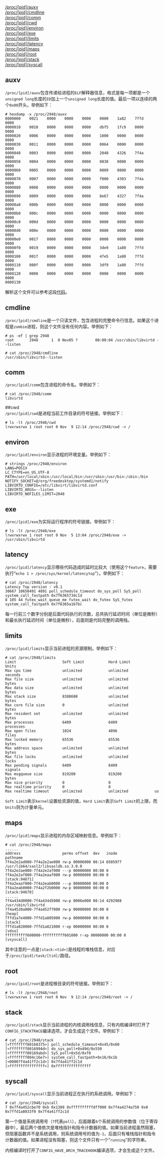[/proc/[pid]/auxv](#auxv)  
[/proc/[pid]/cmdline](#cmdline)  
[/proc/[pid]/comm](#comm)  
[/proc/[pid]/cwd](#cwd)  
[/proc/[pid]/environ](#environ)  
[/proc/[pid]/exe](#exe)  
[/proc/[pid]/limits](#limits)  
[/proc/[pid]/latency](#latency)  
[/proc/[pid]/maps](#maps)  
[/proc/[pid]/root](#root)  
[/proc/[pid]/stack](#stack)  
[/proc/[pid]/syscall](#syscall)  

## auxv
`/proc/[pid]/auxv`包含传递给进程的`ELF`解释器信息，格式是每一项都是一个`unsigned long`长度的`ID`加上一个`unsigned long`长度的值。最后一项以连续的两个`0x00`开头。举例如下：  

    # hexdump -x /proc/2948/auxv
    0000000    0021    0000    0000    0000    0000    1a82    7ffd    0000
    0000010    0010    0000    0000    0000    dbf5    1fc9    0000    0000
    0000020    0006    0000    0000    0000    1000    0000    0000    0000
    0000030    0011    0000    0000    0000    0064    0000    0000    0000
    0000040    0003    0000    0000    0000    2040    4326    7f4a    0000
    0000050    0004    0000    0000    0000    0038    0000    0000    0000
    0000060    0005    0000    0000    0000    0009    0000    0000    0000
    0000070    0007    0000    0000    0000    f000    4303    7f4a    0000
    0000080    0008    0000    0000    0000    0000    0000    0000    0000
    0000090    0009    0000    0000    0000    8e67    4327    7f4a    0000
    00000a0    000b    0000    0000    0000    0000    0000    0000    0000
    00000b0    000c    0000    0000    0000    0000    0000    0000    0000
    00000c0    000d    0000    0000    0000    0000    0000    0000    0000
    00000d0    000e    0000    0000    0000    0000    0000    0000    0000
    00000e0    0017    0000    0000    0000    0000    0000    0000    0000
    00000f0    0019    0000    0000    0000    3de9    1a80    7ffd    0000
    0000100    001f    0000    0000    0000    4fe5    1a80    7ffd    0000
    0000110    000f    0000    0000    0000    3df9    1a80    7ffd    0000
    0000120    0000    0000    0000    0000    0000    0000    0000    0000
    0000130
解析这个文件可以参考这段[代码](http://www.wienand.org/junkcode/linux/read-auxv.c)。

## cmdline
`/proc/[pid]/cmdline`是一个只读文件，包含进程的完整命令行信息。如果这个进程是`zombie`进程，则这个文件没有任何内容。举例如下：    

    # ps -ef | grep 2948
    root       2948      1  0 Nov05 ?        00:00:04 /usr/sbin/libvirtd --listen

    # cat /proc/2948/cmdline
    /usr/sbin/libvirtd--listen

## comm
`/proc/[pid]/comm`包含进程的命令名。举例如下：  

    # cat /proc/2948/comm
    libvirtd

##cwd  
`/proc/[pid]/cwd`是进程当前工作目录的符号链接。举例如下：  

    # ls -lt /proc/2948/cwd
    lrwxrwxrwx 1 root root 0 Nov  9 12:14 /proc/2948/cwd -> /


## environ  
`/proc/[pid]/environ`显示进程的环境变量。举例如下：  

    # strings /proc/2948/environ
    LANG=POSIX
    LC_CTYPE=en_US.UTF-8
    PATH=/usr/local/sbin:/usr/local/bin:/usr/sbin:/usr/bin:/sbin:/bin
    NOTIFY_SOCKET=@/org/freedesktop/systemd1/notify
    LIBVIRTD_CONFIG=/etc/libvirt/libvirtd.conf
    LIBVIRTD_ARGS=--listen
    LIBVIRTD_NOFILES_LIMIT=2048

## exe
`/proc/[pid]/exe`为实际运行程序的符号链接。举例如下：  

    # ls -lt /proc/2948/exe
    lrwxrwxrwx 1 root root 0 Nov  5 13:04 /proc/2948/exe -> /usr/sbin/libvirtd

## latency  
`/proc/[pid]/latency`显示哪些代码造成的延时比较大（使用这个`feature`，需要执行“`echo 1 > /proc/sys/kernel/latencytop`”）。举例如下：  

    # cat /proc/2948/latency
    Latency Top version : v0.1
    30667 10650491 4891 poll_schedule_timeout do_sys_poll SyS_poll system_call_fastpath 0x7f636573dc1d
    8 105 44 futex_wait_queue_me futex_wait do_futex SyS_futex system_call_fastpath 0x7f6365a167bc
每一行前三个数字分别是后面代码执行的次数，总共执行延迟时间（单位是微秒）和最长执行延迟时间（单位是微秒），后面则是代码完整的调用栈。

## limits
`/proc/[pid]/limits`显示当前进程的资源限制。举例如下：  

    # cat /proc/2948/limits
    Limit                     Soft Limit           Hard Limit           Units
    Max cpu time              unlimited            unlimited            seconds
    Max file size             unlimited            unlimited            bytes
    Max data size             unlimited            unlimited            bytes
    Max stack size            8388608              unlimited            bytes
    Max core file size        0                    unlimited            bytes
    Max resident set          unlimited            unlimited            bytes
    Max processes             6409                 6409                 processes
    Max open files            1024                 4096                 files
    Max locked memory         65536                65536                bytes
    Max address space         unlimited            unlimited            bytes
    Max file locks            unlimited            unlimited            locks
    Max pending signals       6409                 6409                 signals
    Max msgqueue size         819200               819200               bytes
    Max nice priority         0                    0
    Max realtime priority     0                    0
    Max realtime timeout      unlimited            unlimited            us
`Soft Limit`表示`kernel`设置给资源的值，`Hard Limit`表示`Soft Limit`的上限，而`Units`则为计量单元。

## maps
`/proc/[pid]/maps`显示进程的内存区域映射信息。举例如下：  

    # cat /proc/2948/maps
    ......
    address                   perms offset  dev   inode                      pathname
    7f4a2e2ad000-7f4a2e2ae000 rw-p 00006000 08:14 6505977                    /usr/lib64/sasl2/libsasldb.so.3.0.0
    7f4a2e2ae000-7f4a2e2af000 ---p 00000000 00:00 0
    7f4a2e2af000-7f4a2eaaf000 rw-p 00000000 00:00 0                          [stack:94671]
    7f4a2eaaf000-7f4a2eab0000 ---p 00000000 00:00 0
    7f4a2eab0000-7f4a2f2b0000 rw-p 00000000 00:00 0                          [stack:94670]
    ......
    7f4a434d0000-7f4a434d5000 rw-p 0006e000 08:14 4292988                    /usr/sbin/libvirtd
    7f4a4520a000-7f4a452f7000 rw-p 00000000 00:00 0                          [heap]
    7ffd1a7e4000-7ffd1a805000 rw-p 00000000 00:00 0                          [stack]
    7ffd1a820000-7ffd1a821000 r-xp 00000000 00:00 0                          [vdso]
    ffffffffff600000-ffffffffff601000 r-xp 00000000 00:00 0                  [vsyscall]

其中注意的一点是`[stack:<tid>]`是线程的堆栈信息，对应于`/proc/[pid]/task/[tid]/`路径。  

## root
`/proc/[pid]/root`是进程根目录的符号链接。举例如下： 

    # ls -lt /proc/2948/root
    lrwxrwxrwx 1 root root 0 Nov  9 12:14 /proc/2948/root -> /

## stack
`/proc/[pid]/stack`显示当前进程的内核调用栈信息，只有内核编译时打开了`CONFIG_STACKTRACE`编译选项，才会生成这个文件。举例如下：  

    # cat /proc/2948/stack
    [<ffffffff80168375>] poll_schedule_timeout+0x45/0x60
    [<ffffffff8016994d>] do_sys_poll+0x49d/0x550
    [<ffffffff80169abd>] SyS_poll+0x5d/0xf0
    [<ffffffff804c16e7>] system_call_fastpath+0x16/0x1b
    [<00007f4a41ff2c1d>] 0x7f4a41ff2c1d
    [<ffffffffffffffff>] 0xffffffffffffffff

## syscall
`/proc/[pid]/syscall`显示当前进程正在执行的系统调用。举例如下：  

    # cat /proc/2948/syscall
    7 0x7f4a452cbe70 0xb 0x1388 0xffffffffffdff000 0x7f4a4274a750 0x0 0x7ffd1a8033f0 0x7f4a41ff2c1d
    
第一个值是系统调用号（`7`代表`poll`），后面跟着`6`个系统调用的参数值（位于寄存器中），最后两个值依次是堆栈指针和指令计数器的值。如果当前进程虽然阻塞，但阻塞函数并不是系统调用，则系统调用号的值为`-1`，后面只有堆栈指针和指令计数器的值。如果进程没有阻塞，则这个文件只有一个“`running`”的字符串。

内核编译时打开了`CONFIG_HAVE_ARCH_TRACEHOOK`编译选项，才会生成这个文件。
